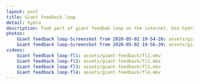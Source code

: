 ```yaml
---
layout: post
title: Giant feedback loop
detail: hydra
description: Took part of giant feedbak loop on the internet. Use hydra framework for livecoding visuals.
photos:
    Giant feedback loop-Screenshot from 2020-05-02 19-54-26: assets/giant-feedback/Screenshot from 2020-05-02 19-54-26.png
    Giant feedback loop-Screenshot from 2020-05-02 19-56-39: assets/giant-feedback/Screenshot from 2020-05-02 19-56-39.png
videos:
    Giant feedback loop-fl1: assets/giant-feedback/fl1.mkv
    Giant feedback loop-fl2: assets/giant-feedback/fl2.mkv
    Giant feedback loop-fl3: assets/giant-feedback/fl3.mkv
    Giant feedback loop-fl4: assets/giant-feedback/fl4.mkv
---
```


